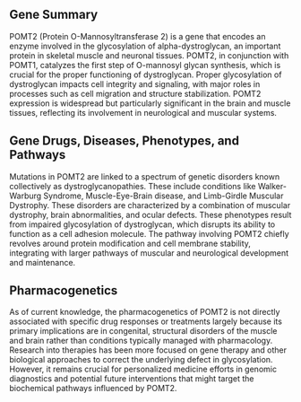 ## Gene Summary
POMT2 (Protein O-Mannosyltransferase 2) is a gene that encodes an enzyme involved in the glycosylation of alpha-dystroglycan, an important protein in skeletal muscle and neuronal tissues. POMT2, in conjunction with POMT1, catalyzes the first step of O-mannosyl glycan synthesis, which is crucial for the proper functioning of dystroglycan. Proper glycosylation of dystroglycan impacts cell integrity and signaling, with major roles in processes such as cell migration and structure stabilization. POMT2 expression is widespread but particularly significant in the brain and muscle tissues, reflecting its involvement in neurological and muscular systems.

## Gene Drugs, Diseases, Phenotypes, and Pathways
Mutations in POMT2 are linked to a spectrum of genetic disorders known collectively as dystroglycanopathies. These include conditions like Walker-Warburg Syndrome, Muscle-Eye-Brain disease, and Limb-Girdle Muscular Dystrophy. These disorders are characterized by a combination of muscular dystrophy, brain abnormalities, and ocular defects. These phenotypes result from impaired glycosylation of dystroglycan, which disrupts its ability to function as a cell adhesion molecule. The pathway involving POMT2 chiefly revolves around protein modification and cell membrane stability, integrating with larger pathways of muscular and neurological development and maintenance.

## Pharmacogenetics
As of current knowledge, the pharmacogenetics of POMT2 is not directly associated with specific drug responses or treatments largely because its primary implications are in congenital, structural disorders of the muscle and brain rather than conditions typically managed with pharmacology. Research into therapies has been more focused on gene therapy and other biological approaches to correct the underlying defect in glycosylation. However, it remains crucial for personalized medicine efforts in genomic diagnostics and potential future interventions that might target the biochemical pathways influenced by POMT2.